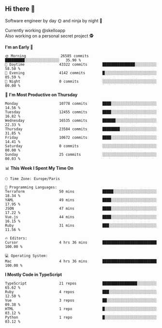 ## Hi there 👋

Software engineer by day 🌞 and ninja by night 🌝

Currently working @skelloapp <br>
Also working on a personal secret project 🕵️

<!--START_SECTION:waka-->
**I'm an Early 🐤** 

```text
🌞 Morning                26585 commits       █████████░░░░░░░░░░░░░░░░   35.90 % 
🌆 Daytime                43322 commits       ███████████████░░░░░░░░░░   58.50 % 
🌃 Evening                4142 commits        █░░░░░░░░░░░░░░░░░░░░░░░░   05.59 % 
🌙 Night                  0 commits           ░░░░░░░░░░░░░░░░░░░░░░░░░   00.00 % 
```
📅 **I'm Most Productive on Thursday** 

```text
Monday                   10778 commits       ████░░░░░░░░░░░░░░░░░░░░░   14.56 % 
Tuesday                  12455 commits       ████░░░░░░░░░░░░░░░░░░░░░   16.82 % 
Wednesday                16535 commits       ██████░░░░░░░░░░░░░░░░░░░   22.33 % 
Thursday                 23584 commits       ████████░░░░░░░░░░░░░░░░░   31.85 % 
Friday                   10672 commits       ████░░░░░░░░░░░░░░░░░░░░░   14.41 % 
Saturday                 0 commits           ░░░░░░░░░░░░░░░░░░░░░░░░░   00.00 % 
Sunday                   25 commits          ░░░░░░░░░░░░░░░░░░░░░░░░░   00.03 % 
```


📊 **This Week I Spent My Time On** 

```text
🕑︎ Time Zone: Europe/Paris

💬 Programming Languages: 
Terraform                50 mins             █████░░░░░░░░░░░░░░░░░░░░   18.34 % 
YAML                     49 mins             ████░░░░░░░░░░░░░░░░░░░░░   17.95 % 
JSON                     47 mins             ████░░░░░░░░░░░░░░░░░░░░░   17.22 % 
Vue.js                   44 mins             ████░░░░░░░░░░░░░░░░░░░░░   16.15 % 
Ruby                     31 mins             ███░░░░░░░░░░░░░░░░░░░░░░   11.56 % 

🔥 Editors: 
Cursor                   4 hrs 36 mins       █████████████████████████   100.00 % 

💻 Operating System: 
Mac                      4 hrs 36 mins       █████████████████████████   100.00 % 
```

**I Mostly Code in TypeScript** 

```text
TypeScript               21 repos            ████████████████░░░░░░░░░   65.62 % 
Ruby                     4 repos             ███░░░░░░░░░░░░░░░░░░░░░░   12.50 % 
Vue                      3 repos             ██░░░░░░░░░░░░░░░░░░░░░░░   09.38 % 
HTML                     1 repo              █░░░░░░░░░░░░░░░░░░░░░░░░   03.12 % 
Python                   1 repo              █░░░░░░░░░░░░░░░░░░░░░░░░   03.12 % 
```




<!--END_SECTION:waka-->

<!--
**antoinelncl/antoinelncl** is a ✨ _special_ ✨ repository because its `README.md` (this file) appears on your GitHub profile.

Here are some ideas to get you started:

- 🔭 I’m currently working on ...
- 🌱 I’m currently learning ...
- 👯 I’m looking to collaborate on ...
- 🤔 I’m looking for help with ...
- 💬 Ask me about ...
- 📫 How to reach me: ...
- 😄 Pronouns: ...
- ⚡ Fun fact: ...
-->
